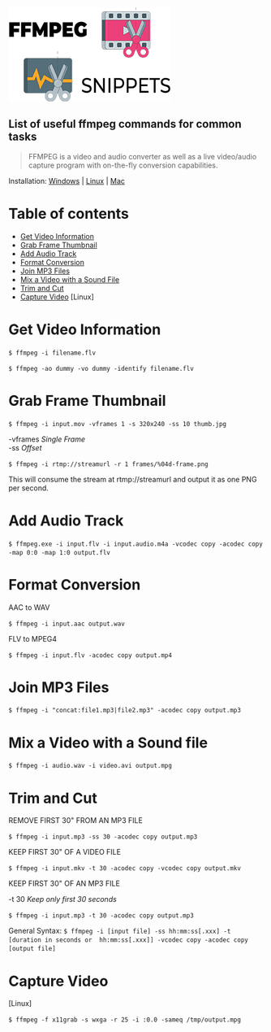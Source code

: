 ![FFmpeg Snippets](/FFMPEG-Snippets.png)

## List of useful ffmpeg commands for common tasks

> FFMPEG is a video and audio converter as well as a live video/audio capture program with on-the-fly conversion capabilities.

Installation: [Windows](https://www.wikihow.com/Install-FFmpeg-on-Windows) | [Linux](https://askubuntu.com/questions/426543/install-ffmpeg-in-ubuntu-12-04-lts?rq=1) | [Mac](https://github.com/fluent-ffmpeg/node-fluent-ffmpeg/wiki/Installing-ffmpeg-on-Mac-OS-X)

Table of contents
=================

   * [Get Video Information](#get-video-information)
   * [Grab Frame Thumbnail](#grab-frame-thumbnail)
   * [Add Audio Track](#add-audio-track)
   * [Format Conversion](#format-conversion)
   * [Join MP3 Files](#join-mp3-files)
   * [Mix a Video with a Sound File](#mix-a-video-with-a-sound-file)
   * [Trim and Cut](#trim-and-cut)
   * [Capture Video](#capture-video) [Linux]
  

Get Video Information
=====================

  `$ ffmpeg -i filename.flv`

  `$ ffmpeg -ao dummy -vo dummy -identify filename.flv`


Grab Frame Thumbnail    
====================

  `$ ffmpeg -i input.mov -vframes 1 -s 320x240 -ss 10 thumb.jpg`

  -vframes  *Single Frame*<br/>
  -ss       *Offset*

  `$ ffmpeg -i rtmp://streamurl -r 1 frames/%04d-frame.png`

  This will consume the stream at rtmp://streamurl and output it as one PNG per second.


Add Audio Track
===============

  `$ ffmpeg.exe -i input.flv -i input.audio.m4a -vcodec copy -acodec copy -map 0:0 -map 1:0 output.flv`


Format Conversion
=================

  AAC to WAV

  `$ ffmpeg -i input.aac output.wav`

  FLV to MPEG4
  
  `$ ffmpeg -i input.flv -acodec copy output.mp4`


Join MP3 Files
==============

  `$ ffmpeg -i "concat:file1.mp3|file2.mp3" -acodec copy output.mp3`


Mix a Video with a Sound file
=============================

  `$ ffmpeg -i audio.wav -i video.avi output.mpg`


Trim and Cut
============

  REMOVE FIRST 30" FROM AN MP3 FILE

  `$ ffmpeg -i input.mp3 -ss 30 -acodec copy output.mp3`

  KEEP FIRST 30" OF A VIDEO FILE

  `$ ffmpeg -i input.mkv -t 30 -acodec copy -vcodec copy output.mkv`

  KEEP FIRST 30" OF AN MP3 FILE

  -t 30 *Keep only first 30 seconds*

  `$ ffmpeg -i input.mp3 -t 30 -acodec copy output.mp3`

  General Syntax: 
  `$ ffmpeg -i [input file] -ss hh:mm:ss[.xxx] -t [duration in seconds or 
  hh:mm:ss[.xxx]] -vcodec copy -acodec copy [output file]`


Capture Video 
============= 

  [Linux]

  `$ ffmpeg -f x11grab -s wxga -r 25 -i :0.0 -sameq /tmp/output.mpg`


